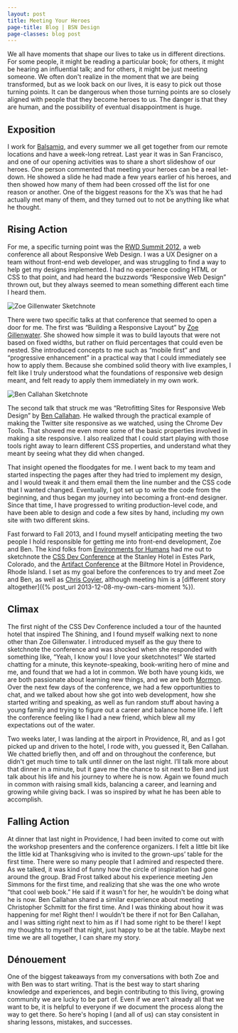 ```yaml
---
layout: post
title: Meeting Your Heroes
page-title: Blog | BSN Design
page-classes: blog post
---
```

We all have moments that shape our lives to take us in different directions. For some people, it might be reading a particular book; for others, it might be hearing an influential talk; and for others, it might be just meeting someone. We often don't realize in the moment that we are being transformed, but as we look back on our lives, it is easy to pick out those turning points. It can be dangerous when those turning points are so closely aligned with people that they become heroes to us. The danger is that they are human, and the possibility of eventual disappointment is huge.

## Exposition
I work for [Balsamiq](http://balsamiq.com), and every summer we all get together from our remote locations and have a week-long retreat. Last year it was in San Francisco, and one of our opening activities was to share a short slideshow of our heroes. One person commented that meeting your heroes can be a real let-down. He showed a slide he had made a few years earlier of his heroes, and then showed how many of them had been crossed off the list for one reason or another. One of the biggest reasons for the X’s was that he had actually met many of them, and they turned out to not be anything like what he thought.

## Rising Action
For me, a specific turning point was the [RWD Summit 2012](http://environmentsforhumans.com/2012/responsive-web-design-summit/), a web conference all about Responsive Web Design. I was a UX Designer on a team without front-end web developer, and was struggling to find a way to help get my designs implemented. I had no experience coding HTML or CSS to that point, and had heard the buzzwords “Responsive Web Design” thrown out, but they always seemed to mean something different each time I heard them.

<p class="photo post-image-right post-image-s"><img alt="Zoe Gillenwater Sketchnote" src="{{ site.media_path }}rwd-summit-2012/zoe-sketchnotes.jpg"></p>

There were two specific talks at that conference that seemed to open a door for me. The first was “Building a Responsive Layout” by [Zoe Gillenwater](https://twitter.com/zomigi). She showed how simple it was to build layouts that were not based on fixed widths, but rather on fluid percentages that could even be nested. She introduced concepts to me such as “mobile first” and “progressive enhancement” in a practical way that I could immediately see how to apply them. Because she combined solid theory with live examples, I felt like I truly understood what the foundations of responsive web design meant, and felt ready to apply them immediately in my own work.

<p class="photo post-image-left post-image-s"><img alt="Ben Callahan Sketchnote" src="{{ site.media_path }}rwd-summit-2012/ben-sketchnotes.jpg"></p>

The second talk that struck me was “Retrofitting Sites for Responsive Web Design” by [Ben Callahan](https://twitter.com/bencallahan). He walked through the practical example of making the Twitter site responsive as we watched, using the Chrome Dev Tools. That showed me even more some of the basic properties involved in making a site responsive. I also realized that I could start playing with those tools right away to learn different CSS properties, and understand what they meant by seeing what they did when changed.

That insight opened the floodgates for me. I went back to my team and started inspecting the pages after they had tried to implement my design, and I would tweak it and them email them the line number and the CSS code that I wanted changed. Eventually, I got set up to write the code from the beginning, and thus began my journey into becoming a front-end designer. Since that time, I have progressed to writing production-level code, and have been able to design and code a few sites by hand, including my own site with two different skins.

Fast forward to Fall 2013, and I found myself anticipating meeting the two people I hold responsible for getting me into front-end development, Zoe and Ben. The kind folks from [Environments for Humans](http://environmentsforhumans.com/) had me out to sketchnote the [CSS Dev Conference](http://2013.cssdevconf.com/) at the Stanley Hotel in Estes Park, Colorado, and the [Artifact Conference](http://artifactconf.com/) at the Biltmore Hotel in Providence, Rhode Island. I set as my goal before the conferences to try and meet Zoe and Ben, as well as [Chris Coyier](https://twitter.com/chriscoyier), although meeting him is a [different story altogether]({% post_url 2013-12-08-my-own-cars-moment %}).

## Climax
The first night of the CSS Dev Conference included a tour of the haunted hotel that inspired The Shining, and I found myself walking next to none other than Zoe Gillenwater. I introduced myself as the guy there to sketchnote the conference and was shocked when she responded with something like, “Yeah, I know you! I love your sketchnotes!” We started chatting for a minute, this keynote-speaking, book-writing hero of mine and me, and found that we had a lot in common. We both have young kids, we are both passionate about learning new things, and we are both [Mormon](http://www.mormon.org). Over the next few days of the conference, we had a few opportunities to chat, and we talked about how she got into web development, how she started writing and speaking, as well as fun random stuff about having a young family and trying to figure out a career and balance home life. I left the conference feeling like I had a new friend, which blew all my expectations out of the water.

Two weeks later, I was landing at the airport in Providence, RI, and as I got picked up and driven to the hotel, I rode with, you guessed it, Ben Callahan. We chatted briefly then, and off and on throughout the conference, but didn't get much time to talk until dinner on the last night. I’ll talk more about that dinner in a minute, but it gave me the chance to sit next to Ben and just talk about his life and his journey to where he is now. Again we found much in common with raising small kids, balancing a career, and learning and growing while giving back. I was so inspired by what he has been able to accomplish.

## Falling Action
At dinner that last night in Providence, I had been invited to come out with the workshop presenters and the conference organizers. I felt a little bit like the little kid at Thanksgiving who is invited to the grown-ups’ table for the first time. There were so many people that I admired and respected there. As we talked, it was kind of funny how the circle of inspiration had gone around the group. Brad Frost talked about his experience meeting Jen Simmons for the first time, and realizing that she was the one who wrote “that cool web book.” He said if it wasn't for her, he wouldn't be doing what he is now. Ben Callahan shared a similar experience about meeting Christopher Schmitt for the first time. And I was thinking about how it was happening for me! Right then! I wouldn't be there if not for Ben Callahan, and I was sitting right next to him as if I had some right to be there! I kept my thoughts to myself that night, just happy to be at the table. Maybe next time we are all together, I can share my story.

## Dénouement
One of the biggest takeaways from my conversations with both Zoe and with Ben was to start writing. That is the best way to start sharing knowledge and experiences, and begin contributing to this living, growing community we are lucky to be part of. Even if we aren't already all that we want to be, it is helpful to everyone if we document the process along the way to get there. So here's hoping I (and all of us) can stay consistent in sharing lessons, mistakes, and successes.
